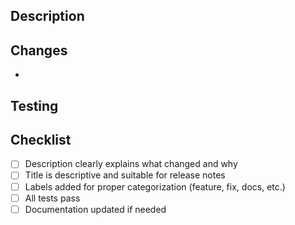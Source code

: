 ## Description

<!-- Provide a clear description of what this PR does and why -->

## Changes

<!-- List the main changes made in this PR -->

-

## Testing

<!-- Describe how these changes were tested -->

## Checklist

- [ ] Description clearly explains what changed and why
- [ ] Title is descriptive and suitable for release notes
- [ ] Labels added for proper categorization (feature, fix, docs, etc.)
- [ ] All tests pass
- [ ] Documentation updated if needed

<!--
Note: This PR description will be used in automated release notes.
Please ensure it's clear and descriptive enough for users to understand the changes.
Labels are required for proper categorization in release notes.
-->
